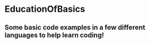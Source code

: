 # EducationOfBasics

## Some basic code examples in a few different languages to help learn coding!
